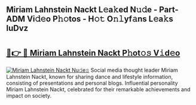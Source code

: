 ## Miriam Lahnstein Nackt L𝚎a𝚔ed N𝚞𝚍e - Part-ADM Vi𝚍𝚎o P𝚑𝚘tos - H𝚘𝚝 O𝚗𝚕yf𝚊ns L𝚎a𝚔s luDvz

# <h2><a href="http://kfcln58.oniu.top/?m=Miriam+Lahnstein+Nackt">🔗👉 🔴 Miriam Lahnstein Nackt P𝚑ot𝚘𝚜 V𝚒d𝚎o</a></h2>

[![Miriam Lahnstein Nackt Nu𝚍e𝚜](https://i.imgur.com/0qMVB7G.gif)](http://kfcln58.oniu.top/?m=Miriam+Lahnstein+Nackt)
Social media thought leader Miriam Lahnstein Nackt, known for sharing dance and lifestyle information, consisting of presentations and personal blogs. Influential personality Miriam Lahnstein Nackt, celebrated for their remarkable achievements and impact on society.  
